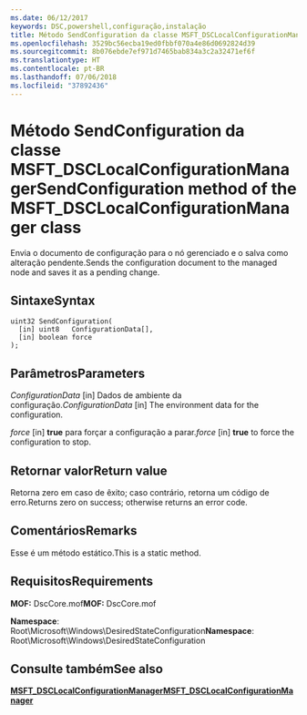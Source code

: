 ```yaml
---
ms.date: 06/12/2017
keywords: DSC,powershell,configuração,instalação
title: Método SendConfiguration da classe MSFT_DSCLocalConfigurationManager
ms.openlocfilehash: 3529bc56ecba19ed0fbbf070a4e86d0692824d39
ms.sourcegitcommit: 8b076ebde7ef971d7465bab834a3c2a32471ef6f
ms.translationtype: HT
ms.contentlocale: pt-BR
ms.lasthandoff: 07/06/2018
ms.locfileid: "37892436"
---
```

# <a name="sendconfiguration-method-of-the-msftdsclocalconfigurationmanager-class"></a><span data-ttu-id="184dd-103">Método SendConfiguration da classe MSFT_DSCLocalConfigurationManager</span><span class="sxs-lookup"><span data-stu-id="184dd-103">SendConfiguration method of the MSFT_DSCLocalConfigurationManager class</span></span>

<span data-ttu-id="184dd-104">Envia o documento de configuração para o nó gerenciado e o salva como alteração pendente.</span><span class="sxs-lookup"><span data-stu-id="184dd-104">Sends the configuration document to the managed node and saves it as a pending change.</span></span>

## <a name="syntax"></a><span data-ttu-id="184dd-105">Sintaxe</span><span class="sxs-lookup"><span data-stu-id="184dd-105">Syntax</span></span>

```mof
uint32 SendConfiguration(
  [in] uint8   ConfigurationData[],
  [in] boolean force
);
```

## <a name="parameters"></a><span data-ttu-id="184dd-106">Parâmetros</span><span class="sxs-lookup"><span data-stu-id="184dd-106">Parameters</span></span>

<span data-ttu-id="184dd-107">*ConfigurationData* \[in\] Dados de ambiente da configuração.</span><span class="sxs-lookup"><span data-stu-id="184dd-107">*ConfigurationData* \[in\] The environment data for the configuration.</span></span>

<span data-ttu-id="184dd-108">*force* \[in\] **true** para forçar a configuração a parar.</span><span class="sxs-lookup"><span data-stu-id="184dd-108">*force* \[in\] **true** to force the configuration to stop.</span></span>

## <a name="return-value"></a><span data-ttu-id="184dd-109">Retornar valor</span><span class="sxs-lookup"><span data-stu-id="184dd-109">Return value</span></span>

<span data-ttu-id="184dd-110">Retorna zero em caso de êxito; caso contrário, retorna um código de erro.</span><span class="sxs-lookup"><span data-stu-id="184dd-110">Returns zero on success; otherwise returns an error code.</span></span>

## <a name="remarks"></a><span data-ttu-id="184dd-111">Comentários</span><span class="sxs-lookup"><span data-stu-id="184dd-111">Remarks</span></span>

<span data-ttu-id="184dd-112">Esse é um método estático.</span><span class="sxs-lookup"><span data-stu-id="184dd-112">This is a static method.</span></span>

## <a name="requirements"></a><span data-ttu-id="184dd-113">Requisitos</span><span class="sxs-lookup"><span data-stu-id="184dd-113">Requirements</span></span>

<span data-ttu-id="184dd-114">**MOF:** DscCore.mof</span><span class="sxs-lookup"><span data-stu-id="184dd-114">**MOF:** DscCore.mof</span></span>

<span data-ttu-id="184dd-115">**Namespace**: Root\Microsoft\Windows\DesiredStateConfiguration</span><span class="sxs-lookup"><span data-stu-id="184dd-115">**Namespace**: Root\Microsoft\Windows\DesiredStateConfiguration</span></span>

## <a name="see-also"></a><span data-ttu-id="184dd-116">Consulte também</span><span class="sxs-lookup"><span data-stu-id="184dd-116">See also</span></span>

[<span data-ttu-id="184dd-117">**MSFT_DSCLocalConfigurationManager**</span><span class="sxs-lookup"><span data-stu-id="184dd-117">**MSFT_DSCLocalConfigurationManager**</span></span>](msft-dsclocalconfigurationmanager.md)